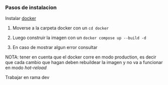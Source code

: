 
### Pasos de instalacion

Instalar [docker](https://docs.docker.com/engine/install/)

1. Moverse a la carpeta docker con un `cd docker`

2. Luego construir la imagen con un `docker compose up --build -d` 

3. En caso de mostrar algun error consultar 

NOTA: tener en cuenta que el docker corre en modo production, es decir que cada cambio que hagan deben rebuildear la imagen y no va a funcionar en modo _hot-reload_


Trabajar en rama dev

